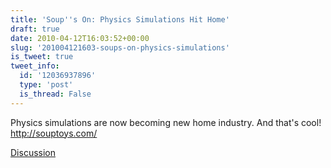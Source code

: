 ```yaml
---
title: 'Soup''s On: Physics Simulations Hit Home'
draft: true
date: 2010-04-12T16:03:52+00:00
slug: '201004121603-soups-on-physics-simulations'
is_tweet: true
tweet_info:
  id: '12036937896'
  type: 'post'
  is_thread: False
---
```




Physics simulations are now becoming new home industry. And that's cool! http://souptoys.com/

[Discussion](https://x.com/sytelus/status/12036937896)
